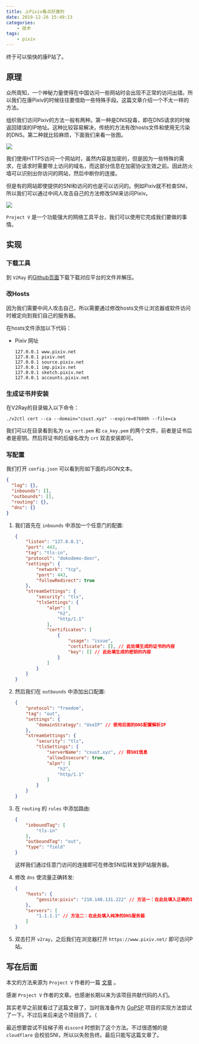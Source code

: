 ```yaml
---
title: 上Pixiv看点好康的
date: 2019-12-26 15:49:13
categories: 
    - 技术
tags: 
    - pixiv
---
```


终于可以愉快的康P站了。
<!--more-->

## 原理

众所周知，一个神秘力量使得在中国访问一些网站时会出现不正常的访问出错。所以我们在康Pixiv的时候往往要借助一些特殊手段。这篇文章介绍一个不太一样的方法。

组织我们访问Pixiv的方法一般有两种。第一种是DNS投毒，即在DNS请求的时候返回错误的IP地址。这种比较容易解决，传统的方法有改hosts文件和使用无污染的DNS。第二种就比较麻烦，下面我们来看一张图。

![][pic1]

我们使用HTTPS访问一个网站时，虽然内容是加密的，但是因为一些特殊的需求，在请求时需要带上访问的域名，而这部分信息在加密协议生效之前。因此防火墙可以识别出你访问的网站，然后中断你的连接。

但是有的网站即使提供的SNI和访问的也是可以访问的。例如Pixiv就不检查SNI，所以我们可以通过中间人攻击自己的方法修改SNI来访问Pixiv。

![][pic2]

`Project V` 是一个功能强大的网络工具平台，我们可以使用它完成我们要做的事情。

## 实现

### 下载工具

到 `V2Ray` 的[Github页面][v2ray]下载下载对应平台的文件并解压。

### 改Hosts

因为我们需要中间人攻击自己，所以需要通过修改hosts文件让浏览器或软件访问时被定向到我们自己的服务器。

在hosts文件添加以下代码：

* Pixiv 网址

  ``` pain
  127.0.0.1	www.pixiv.net
  127.0.0.1	pixiv.net
  127.0.0.1	source.pixiv.net
  127.0.0.1	imp.pixiv.net
  127.0.0.1	sketch.pixiv.net
  127.0.0.1	accounts.pixiv.net
  ```

### 生成证书并安装

在V2Ray的目录输入以下命令：

``` shell
./v2ctl cert --ca --domain="csust.xyz" --expire=87600h --file=ca
```



我们可以在目录看到名为 `ca_cert.pem` 和 `ca_key.pem` 的两个文件，前者是证书后者是密钥。然后将证书的后缀名改为 `crt` 双击安装即可。

### 写配置

我们打开 `config.json` 可以看到形如下面的JSON文本。

```json
{
  "log": {},
  "inbounds": [],
  "outbounds": [],
  "routing": {},
  "dns": {}
}
```



1. 我们首先在 `inbounds` 中添加一个任意门的配置:

   ```json
   {
       "listen": "127.0.0.1",
       "port": 443,
       "tag": "tls-in",
       "protocol": "dokodemo-door",
       "settings": {
           "network": "tcp",
           "port": 443,
           "followRedirect": true
       },
       "streamSettings": {
           "security": "tls",
           "tlsSettings": {
               "alpn": [
                   "h2",
                   "http/1.1"
               ],
               "certificates": [
                   {
                       "usage": "issue",
                       "certificate": [], // 此处填生成的证书的内容
                       "key": [] // 此处填生成的密钥的内容
                   }
               ]
           }
       }
   }
   ```

2. 然后我们在 `outbounds` 中添加出口配置: 

   ```json
   {
       "protocol": "freedom",
       "tag": "out",
       "settings": {
           "domainStrategy": "UseIP" // 使用后面的DNS配置解析IP
       },
       "streamSettings": {
           "security": "tls",
           "tlsSettings": {
               "serverName": "csust.xyz", // 将SNI信息
               "allowInsecure": true,
               "alpn": [
                   "h2",
                   "http/1.1"
               ]
           }
       }
   }
   ```

3. 在 `routing` 的 `rules` 中添加路由: 

   ```json
   {
       "inboundTag": [
           "tls-in"
       ],
       "outboundTag": "out",
       "type": "field"
   }
   ```

   这样我们通过任意门访问的连接即可在修改SNI后转发到P站服务器。

4. 修改 `dns` 使流量正确转发: 

   ```json
   {
       "hosts": {
           "geosite:pixiv": "210.140.131.222" // 方法一：在此处填入正确的IP
       },
       "servers": [
           "1.1.1.1" // 方法二：在此处填入纯净的DNS服务器
       ]
   }
   ```
   
5. 双击打开 `v2ray`，之后我们在浏览器打开 `https://www.pixiv.net/` 即可访问P站。

## 写在后面

本文的方法来源为 `Project V` 作者的一篇 [文章][ref1] 。

感谢 `Project V` 作者的文章。也感谢长期以来为该项目共献代码的人们。

其实老早之前就看过了这篇文章了，当时我准备作为 [GoPSP][psp] 项目的实现方法尝试了一下。不过后来后来这个项目鸽了。（

最近想要尝试不挂梯子用 `discord` 时想到了这个方法。不过很遗憾的是 `cloudflare` 会校验SNI，所以以失败告终。最后只能写这篇文章了。



[pic1]: ../res/006/1.jpg
[pic2]: ../res/006/2.jpg
[v2ray]: https://github.com/v2ray/v2ray-core/releases	"V2Ray Releases"
[ref1]: https://docs.google.com/document/d/1lanYeQbELX7pytehvXO8SndZ0iGyivc2XopkMV5HWW0 "谢谢小薇姐姐"
[psp]: https://github.com/hugefiver/GoPSP